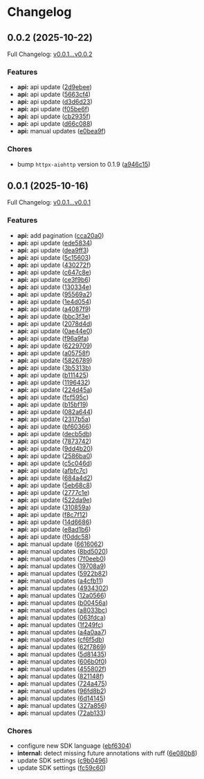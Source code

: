 # Changelog

## 0.0.2 (2025-10-22)

Full Changelog: [v0.0.1...v0.0.2](https://github.com/whopio/whopsdk-python/compare/v0.0.1...v0.0.2)

### Features

* **api:** api update ([2d9ebee](https://github.com/whopio/whopsdk-python/commit/2d9ebeebfa02aed3ec8b515d0e5b11de07062a38))
* **api:** api update ([5663cf4](https://github.com/whopio/whopsdk-python/commit/5663cf45944bf6f9d236b7a77aac23ce7f17fb61))
* **api:** api update ([d3d6d23](https://github.com/whopio/whopsdk-python/commit/d3d6d2364fbac6ec7e828471093c27e5bdba8527))
* **api:** api update ([f05be6f](https://github.com/whopio/whopsdk-python/commit/f05be6fd65bbd8fca4400d2e38e727153a72de43))
* **api:** api update ([cb2935f](https://github.com/whopio/whopsdk-python/commit/cb2935feaef3aa0fe324bf2bb2bb193c96b12275))
* **api:** api update ([d66c088](https://github.com/whopio/whopsdk-python/commit/d66c08873a123a5b65a5fa6f17e66ec6668e37a3))
* **api:** manual updates ([e0bea9f](https://github.com/whopio/whopsdk-python/commit/e0bea9ff169b03e85ba7111ccd7cbe1f4a1eb4cf))


### Chores

* bump `httpx-aiohttp` version to 0.1.9 ([a946c15](https://github.com/whopio/whopsdk-python/commit/a946c15a8d418258f8d259714e725922e44c9389))

## 0.0.1 (2025-10-16)

Full Changelog: [v0.0.1...v0.0.1](https://github.com/whopio/whopsdk-python/compare/v0.0.1...v0.0.1)

### Features

* **api:** add pagination ([cca20a0](https://github.com/whopio/whopsdk-python/commit/cca20a093df670d6f5fe55e78c741770b774848b))
* **api:** api update ([ede5834](https://github.com/whopio/whopsdk-python/commit/ede58347affb1212ee28e9f6c0cd4ad4cbc623e3))
* **api:** api update ([dea9ff3](https://github.com/whopio/whopsdk-python/commit/dea9ff31a3eb4a13c0495b21920fe15c89d08286))
* **api:** api update ([5c15603](https://github.com/whopio/whopsdk-python/commit/5c156032a6e24944bbb86f50382589ebc6f0cfbd))
* **api:** api update ([430272f](https://github.com/whopio/whopsdk-python/commit/430272f320ab8f916f47734eeb19a8fe67ac8577))
* **api:** api update ([c647c8e](https://github.com/whopio/whopsdk-python/commit/c647c8ed07e312dcc69a9b219800ab9c311022d0))
* **api:** api update ([ce3f9b6](https://github.com/whopio/whopsdk-python/commit/ce3f9b6ed25f68f5c620fbd3f211691308df24d9))
* **api:** api update ([130334e](https://github.com/whopio/whopsdk-python/commit/130334e85ad9731a64d4ef8c7afcb5362eed6f4d))
* **api:** api update ([95569a2](https://github.com/whopio/whopsdk-python/commit/95569a2d85672edd68c0770cf029c93808ecee5c))
* **api:** api update ([1e4d054](https://github.com/whopio/whopsdk-python/commit/1e4d05465e6b1d5ce9711dd6c3cfb6ffbccec0d7))
* **api:** api update ([a4087f9](https://github.com/whopio/whopsdk-python/commit/a4087f9a788febc82df09ef1ffde3b41aa5c3eb2))
* **api:** api update ([bbc3f3e](https://github.com/whopio/whopsdk-python/commit/bbc3f3e13fd41728877da8ab37c1002a336add9c))
* **api:** api update ([2078d4d](https://github.com/whopio/whopsdk-python/commit/2078d4dd7a4bd57d35a7c236c00c1692dfa1c3e3))
* **api:** api update ([0ae44e0](https://github.com/whopio/whopsdk-python/commit/0ae44e054d52c961863d5bb964c4ac8cd4d8ccf2))
* **api:** api update ([f96a9fa](https://github.com/whopio/whopsdk-python/commit/f96a9fade2077985f3a57a564fcf5d3a2a4ee247))
* **api:** api update ([6229709](https://github.com/whopio/whopsdk-python/commit/6229709ab174b897557891d2f8b9e8d1dd4f850f))
* **api:** api update ([a05758f](https://github.com/whopio/whopsdk-python/commit/a05758f1823ea4aba6f0124816432dcb1ad854ec))
* **api:** api update ([5826789](https://github.com/whopio/whopsdk-python/commit/5826789f3441d29195e1f9a50dcc5a8dfa823bd7))
* **api:** api update ([3b5313b](https://github.com/whopio/whopsdk-python/commit/3b5313ba1ba150dbc7bd0ba09ac0e7db3871add4))
* **api:** api update ([b111425](https://github.com/whopio/whopsdk-python/commit/b111425bddc392221ae058427e04f52b50e79f6a))
* **api:** api update ([1196432](https://github.com/whopio/whopsdk-python/commit/11964327da075908f521328225ee2d9f0a5d08c4))
* **api:** api update ([224d45a](https://github.com/whopio/whopsdk-python/commit/224d45a1b17ea90876591c55c2fd48f2606412a6))
* **api:** api update ([fcf595c](https://github.com/whopio/whopsdk-python/commit/fcf595cbeda1c35d183aa4b190d5b03f59d1af13))
* **api:** api update ([b15bf19](https://github.com/whopio/whopsdk-python/commit/b15bf195a340cc5dc94ed40eea9077c26705e91b))
* **api:** api update ([082a644](https://github.com/whopio/whopsdk-python/commit/082a644a872f6363f2e4f2065c66cb8530010815))
* **api:** api update ([2317b5a](https://github.com/whopio/whopsdk-python/commit/2317b5a5dfd31494dde3c654ee516438111d6e5d))
* **api:** api update ([bf60366](https://github.com/whopio/whopsdk-python/commit/bf60366c5dd32d0ea75c1b1e19a0c3fde03766fd))
* **api:** api update ([decb5db](https://github.com/whopio/whopsdk-python/commit/decb5dbf980d39c1b22294b931f51cddb7471669))
* **api:** api update ([7873742](https://github.com/whopio/whopsdk-python/commit/78737422c7dbb74d5de60570ce1c0beb9b5133d5))
* **api:** api update ([9dd4b20](https://github.com/whopio/whopsdk-python/commit/9dd4b209ba2faf9f0672b82408c41a05957778ae))
* **api:** api update ([2586ba0](https://github.com/whopio/whopsdk-python/commit/2586ba01139d748b91b6568a5b1646d291b058d4))
* **api:** api update ([c5c046d](https://github.com/whopio/whopsdk-python/commit/c5c046de999a35015cabec8d359dc8eb9d7e7cef))
* **api:** api update ([afbfc7c](https://github.com/whopio/whopsdk-python/commit/afbfc7cda33ececc5d32a68b61eb1bdce25d440d))
* **api:** api update ([684a4d2](https://github.com/whopio/whopsdk-python/commit/684a4d29083abea1924abe1d476566cea4836229))
* **api:** api update ([5eb68c8](https://github.com/whopio/whopsdk-python/commit/5eb68c8b5e834cb5d41b4ef6d92239180552068f))
* **api:** api update ([2777c1e](https://github.com/whopio/whopsdk-python/commit/2777c1ee8fa2b7568a5f7aa3ed7f6214e73e151e))
* **api:** api update ([522da9e](https://github.com/whopio/whopsdk-python/commit/522da9e0d26dddf66515450f89d6c3cd07728ec4))
* **api:** api update ([310859a](https://github.com/whopio/whopsdk-python/commit/310859a9111d682694c3c0f9146aebe90b8738f6))
* **api:** api update ([f8c7f12](https://github.com/whopio/whopsdk-python/commit/f8c7f1231bf24f1e6ee8217a604b7f7a26369e42))
* **api:** api update ([14d6686](https://github.com/whopio/whopsdk-python/commit/14d6686006244af27c8484222bfee7ca7797946a))
* **api:** api update ([e8ad1b6](https://github.com/whopio/whopsdk-python/commit/e8ad1b65c379c83598ab5e3df4323375effb2013))
* **api:** api update ([f0ddc58](https://github.com/whopio/whopsdk-python/commit/f0ddc5848b1123a311901c2f18dae20a8f111b3e))
* **api:** manual update ([6616062](https://github.com/whopio/whopsdk-python/commit/661606245f75b1e051eb8261eb25e3f0a9ba7530))
* **api:** manual updates ([8bd5020](https://github.com/whopio/whopsdk-python/commit/8bd5020184f7188182bd6bbefed5b57612576c0d))
* **api:** manual updates ([7f0eeb0](https://github.com/whopio/whopsdk-python/commit/7f0eeb0660a892ad93cf0100f3a54a4883462490))
* **api:** manual updates ([19708a9](https://github.com/whopio/whopsdk-python/commit/19708a9b9f9bff55b176f792f7c0a42254879e61))
* **api:** manual updates ([5922b82](https://github.com/whopio/whopsdk-python/commit/5922b825b2124d45f4497fe87c49b3ab9e956bc4))
* **api:** manual updates ([a4cfb11](https://github.com/whopio/whopsdk-python/commit/a4cfb111221fa2cf876c16f6fcef29ed85aca703))
* **api:** manual updates ([4934302](https://github.com/whopio/whopsdk-python/commit/4934302bdc2aeecfeadc29f8bb7f0b781e359998))
* **api:** manual updates ([12a0566](https://github.com/whopio/whopsdk-python/commit/12a0566c02d13586c06f332ed00432cb217add25))
* **api:** manual updates ([b00456a](https://github.com/whopio/whopsdk-python/commit/b00456a6975957c8cea04347b64a5193f4ab1677))
* **api:** manual updates ([a8033bc](https://github.com/whopio/whopsdk-python/commit/a8033bcbc16920240576131cf1da1915ba9d02fd))
* **api:** manual updates ([063fdca](https://github.com/whopio/whopsdk-python/commit/063fdcae5471d877d2f61dd375a9d9864ca2c4c6))
* **api:** manual updates ([1f249fc](https://github.com/whopio/whopsdk-python/commit/1f249fcad56842b606efba8ee9a9fd2cfb3a5209))
* **api:** manual updates ([a4a0aa7](https://github.com/whopio/whopsdk-python/commit/a4a0aa722072b80194fd11eb3b8008816eb7b618))
* **api:** manual updates ([cf6f5db](https://github.com/whopio/whopsdk-python/commit/cf6f5db50900489042ceba730baf9ebd326457b6))
* **api:** manual updates ([62f7869](https://github.com/whopio/whopsdk-python/commit/62f7869124a4b80b6973601ded3499b30d3ada62))
* **api:** manual updates ([5d81435](https://github.com/whopio/whopsdk-python/commit/5d8143583c4a800e1e83d053c6729ea803adb609))
* **api:** manual updates ([606b0f0](https://github.com/whopio/whopsdk-python/commit/606b0f05c079260b7ae12264ae0059198ac7afc9))
* **api:** manual updates ([455802f](https://github.com/whopio/whopsdk-python/commit/455802f91d272be82d13cfcd3c1d92db043c7c70))
* **api:** manual updates ([821148f](https://github.com/whopio/whopsdk-python/commit/821148f771ab4f068497d781ea42034c083667e0))
* **api:** manual updates ([724a475](https://github.com/whopio/whopsdk-python/commit/724a475899b0c22f5b5f500f12b0df2e87526b83))
* **api:** manual updates ([96fd8b2](https://github.com/whopio/whopsdk-python/commit/96fd8b255e581c67c56c6f6a39f684fc8be3ed7d))
* **api:** manual updates ([6d14145](https://github.com/whopio/whopsdk-python/commit/6d14145b53350ed0d53d622d6288673331e951f1))
* **api:** manual updates ([327a856](https://github.com/whopio/whopsdk-python/commit/327a8565176ce86b1af0c679d9db5499deea6e88))
* **api:** manual updates ([72ab133](https://github.com/whopio/whopsdk-python/commit/72ab133134a390ae5395e07ebf1459df666d859e))


### Chores

* configure new SDK language ([ebf6304](https://github.com/whopio/whopsdk-python/commit/ebf63045bd54a7988c1f0b2867224b7003f3fdef))
* **internal:** detect missing future annotations with ruff ([6e080b8](https://github.com/whopio/whopsdk-python/commit/6e080b854f8e403bddee5077d6891ae53a99ac08))
* update SDK settings ([c9b0496](https://github.com/whopio/whopsdk-python/commit/c9b049612845640f2637e2139a4e6a5e61b960d8))
* update SDK settings ([fc59c60](https://github.com/whopio/whopsdk-python/commit/fc59c6018a3ff8c9e1a667ece0021676062fbed3))
